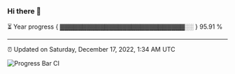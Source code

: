 ### Hi there 👋

⏳ Year progress { ▓▓▓▓▓▓▓▓▓▓▓▓▓▓▓▓▓▓▓▓▓▓▓▓▓▓▓▓░░ } 95.91 %

---

⏰ Updated on Saturday, December 17, 2022, 1:34 AM UTC

![Progress Bar CI](https://github.com/arthurbuhl/arthurbuhl/workflows/Progress%20Bar%20CI/badge.svg)
